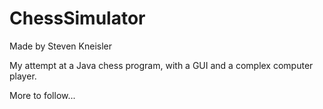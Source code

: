 # ChessSimulator

Made by Steven Kneisler

My attempt at a Java chess program, with a GUI and a complex computer player.

More to follow...
